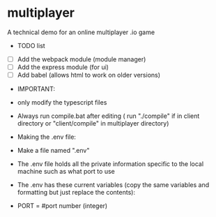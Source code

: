 # multiplayer
A technical demo for an online multiplayer .io game

- TODO list
- [ ] Add the webpack module (module manager)
- [ ] Add the express module (for ui)
- [ ] Add babel (allows html to work on older versions)

- IMPORTANT:
- only modify the typescript files
- Always run compile.bat after editing ( run "./compile" if in client directory or "client/compile" in multiplayer directory)

- Making the .env file:
- Make a file named ".env"
- The .env file holds all the private information specific to the local machine such as what port to use
- The .env has these current variables (copy the same variables and formatting but just replace the contents):
-   PORT = #port number (integer)